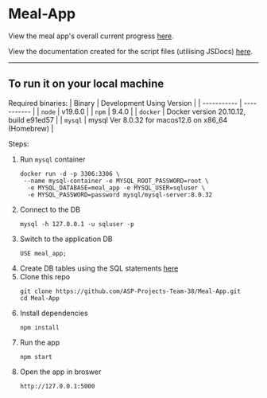 # Meal-App

View the meal app's overall current progress [here](https://asp-projects-team-38.github.io/Meal-App/views/about.html).<br>

View the documentation created for the script files (utilising JSDocs) [here](https://asp-projects-team-38.github.io/Meal-App/docs/index.html).<br>


---

## To run it on your local machine

Required binaries:
| Binary      | Development Using Version |
| ----------- | ----------- |
| `node`      | v19.6.0       |
| `npm`       | 9.4.0        |
| `docker`    | Docker version 20.10.12, build e91ed57       |
| `mysql`     | mysql  Ver 8.0.32 for macos12.6 on x86_64 (Homebrew)        |


Steps:
1. Run `mysql` container
   ```
   docker run -d -p 3306:3306 \
    --name mysql-container -e MYSQL_ROOT_PASSWORD=root \
     -e MYSQL_DATABASE=meal_app -e MYSQL_USER=sqluser \
     -e MYSQL_PASSWORD=password mysql/mysql-server:8.0.32
   ```
2. Connect to the DB
   ```
   mysql -h 127.0.0.1 -u sqluser -p
   ```
3. Switch to the application DB
   ```
   USE meal_app;
   ```
4. Create DB tables using the SQL statements [here](https://github.com/ASP-Projects-Team-38/Meal-App/blob/main/sql/db_objects.sql)
5. Clone this repo
   ```
   git clone https://github.com/ASP-Projects-Team-38/Meal-App.git
   cd Meal-App
   ```
6. Install dependencies
   ```
   npm install
   ```
7. Run the app
   ```
   npm start
   ```
8. Open the app in broswer
   ```
   http://127.0.0.1:5000
   ```

